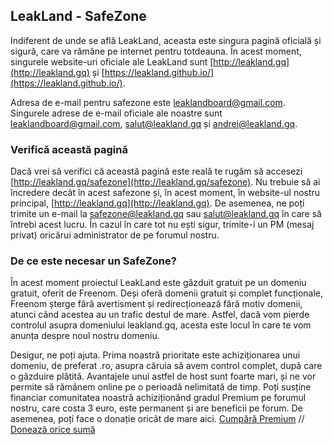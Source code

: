 ## LeakLand - SafeZone

Indiferent de unde se află LeakLand, aceasta este singura pagină oficială și sigură, care va rămâne pe internet pentru totdeauna. În acest moment, singurele website-uri oficiale ale LeakLand sunt [http://leakland.gq](http://leakland.gq) și [https://leakland.github.io/](https://leakland.github.io/). 

Adresa de e-mail pentru safezone este leaklandboard@gmail.com. Singurele adrese de e-mail oficiale ale noastre sunt leaklandboard@gmail.com, salut@leakland.gq și andrei@leakland.gq.

### Verifică această pagină

Dacă vrei să verifici că această pagină este reală te rugăm să accesezi [http://leakland.gq/safezone](http://leakland.gq/safezone). Nu trebuie să ai încredere decât în acest safezone și, în acest moment, în website-ul nostru principal, [http://leakland.gq](http://leakland.gq). De asemenea, ne poți trimite un e-mail la safezone@leakland.gq sau salut@leakland.gq în care să întrebi acest lucru. În cazul în care tot nu ești sigur, trimite-i un PM (mesaj privat) oricărui administrator de pe forumul nostru.

### De ce este necesar un SafeZone?

În acest moment proiectul LeakLand este găzduit gratuit pe un domeniu gratuit, oferit de Freenom. Deși oferă domenii gratuit și complet funcționale, Freenom șterge fără avertisment și redirecționează fără motiv domenii, atunci când acestea au un trafic destul de mare. Astfel, dacă vom pierde controlul asupra domeniului leakland.gq, acesta este locul în care te vom anunța despre noul nostru domeniu.

Desigur, ne poți ajuta. Prima noastră prioritate este achiziționarea unui domeniu, de preferat .ro, asupra căruia să avem control complet, după care o găzduire plătită. Avantajele unui astfel de host sunt foarte mari, și ne vor permite să rămânem online pe o perioadă nelimitată de timp. Poți susține financiar comunitatea noastră achiziționând gradul Premium pe forumul nostru, care costa 3 euro, este permanent și are beneficii pe forum. De asemenea, poți face o donație oricât de mare aici. [Cumpără Premium](http://leakland.gq/) //  [Donează orice sumă](http://leakland.gq/)
